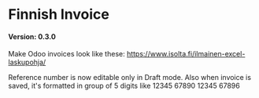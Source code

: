 Finnish Invoice
===============

#### Version: 0.3.0

Make Odoo invoices look like these: https://www.isolta.fi/ilmainen-excel-laskupohja/

Reference number is now editable only in Draft mode. Also when invoice is saved, it's formatted in group of 5 digits like 12345 67890 12345 67896

